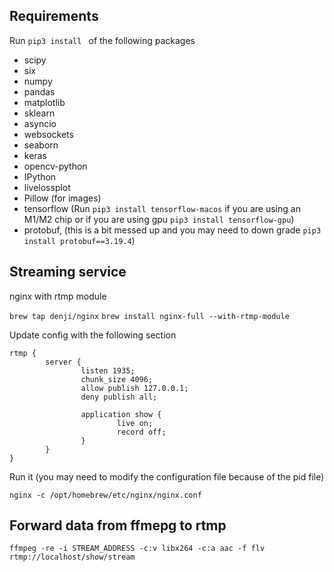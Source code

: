 ## Requirements

Run ```pip3 install ``` of the following packages

- scipy
- six
- numpy
- pandas
- matplotlib
- sklearn
- asyncio
- websockets
- seaborn
- keras
- opencv-python
- IPython
- livelossplot
- Pillow (for images)
- tensorflow (Run ```pip3 install tensorflow-macos``` if you are using an M1/M2 chip or if you are using gpu ```pip3 install tensorflow-gpu```)
- protobuf, (this is a bit messed up and you may need to down grade ```pip3 install protobuf==3.19.4```)

## Streaming service

nginx with rtmp module

```brew tap denji/nginx```
```brew install nginx-full --with-rtmp-module```

Update config with the following section

```
rtmp {
        server {
                listen 1935;
                chunk_size 4096;
                allow publish 127.0.0.1;
                deny publish all;

                application show {
                        live on;
                        record off;
                }
        }
}
```

Run it (you may need to modify the configuration file because of the pid file)

```
nginx -c /opt/homebrew/etc/nginx/nginx.conf
```

## Forward data from ffmepg to rtmp

```ffmpeg -re -i STREAM_ADDRESS -c:v libx264 -c:a aac -f flv rtmp://localhost/show/stream```